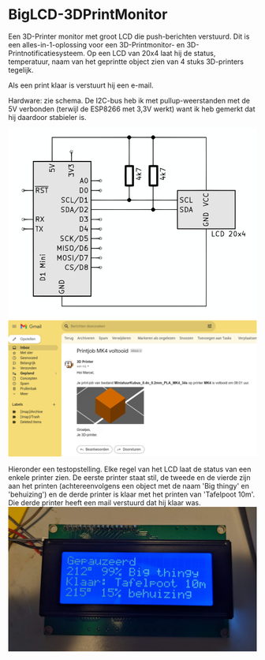 # BigLCD-3DPrintMonitor
Een 3D-Printer monitor met groot LCD die push-berichten verstuurd. Dit is een alles-in-1-oplossing voor een 3D-Printmonitor- en 3D-Printnotificatiesysteem. Op een LCD van 20x4 laat hij de status, temperatuur, naam van het geprintte object zien van 4 stuks 3D-printers tegelijk.

Als een print klaar is verstuurt hij een e-mail.

Hardware: zie schema. De I2C-bus heb ik met pullup-weerstanden met de 5V verbonden (terwijl de ESP8266 met 3,3V werkt) want ik heb gemerkt dat hij daardoor stabieler is.

<img src="doc/schema.png" width="600px">
<img src="doc/email.png" width="600px">

Hieronder een testopstelling. Elke regel van het LCD laat de status van een enkele printer zien. De eerste printer staat stil, de tweede en de vierde zijn aan het printen (achtereenvolgens een object met de naam 'Big thingy' en 'behuizing') en de derde printer is klaar met het printen van 'Tafelpoot 10m'. Die derde printer heeft een mail verstuurd dat hij klaar was.
<img src="doc/werkbanktest.jpg" width="600px">
